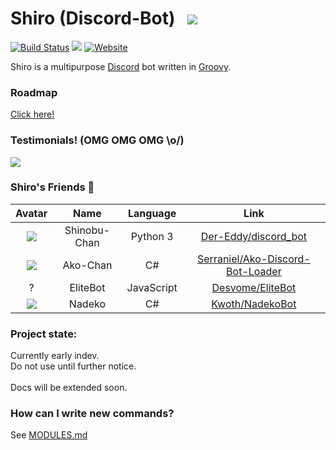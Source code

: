 # Shiro (Discord-Bot) &nbsp; ![](https://i.imgur.com/CxYRxt0.png)
[![Build Status](https://travis-ci.org/sn0w/Shiro.svg?branch=master)](https://travis-ci.org/sn0w/Shiro)
![](https://img.shields.io/badge/license-AGPLv3-blue.svg) [![Website](https://img.shields.io/website-up-down-green-red/http/meetshiro.xyz.svg?maxAge=2592000)](http://meetshiro.xyz)

Shiro is a multipurpose [Discord](https://discordapp.com/) bot written in [Groovy](http://groovy-lang.org/).

### Roadmap
[Click here!](/Roadmap.md)

### Testimonials! (OMG OMG OMG \o/)
[![](http://i.imgur.com/5rPB8iM.png)](https://github.com/serraniel)

### Shiro's Friends :tada:
|Avatar|Name|Language|Link|
|:-:|:-:|:-:|:-:|
|![](http://i.imgur.com/Tb0FZoZ.png)|Shinobu-Chan|Python 3|[Der-Eddy/discord_bot](https://github.com/Der-Eddy/discord_bot)
|![](http://i.imgur.com/PNcNRfM.png)|Ako-Chan|C#|[Serraniel/Ako-Discord-Bot-Loader](https://github.com/Serraniel/Ako-Discord-Bot-Loader)
|?|EliteBot|JavaScript|[Desvome/EliteBot](https://github.com/Devsome/EliteBot)
|![](http://i.imgur.com/LyJh6OY.png)|Nadeko|C#|[Kwoth/NadekoBot](https://github.com/Kwoth/NadekoBot)
### Project state:
Currently early indev.<br>
Do not use until further notice.<br>
<br>
Docs will be extended soon.

### How can I write new commands?
See [MODULES.md](/MODULE.md)
